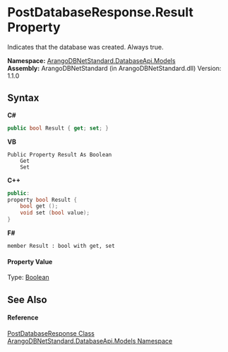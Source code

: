# PostDatabaseResponse.Result Property 
 

Indicates that the database was created. Always true.

**Namespace:**&nbsp;<a href="e5881068-7aa9-3b9e-6254-e9d29145ad7d">ArangoDBNetStandard.DatabaseApi.Models</a><br />**Assembly:**&nbsp;ArangoDBNetStandard (in ArangoDBNetStandard.dll) Version: 1.1.0

## Syntax

**C#**<br />
``` C#
public bool Result { get; set; }
```

**VB**<br />
``` VB
Public Property Result As Boolean
	Get
	Set
```

**C++**<br />
``` C++
public:
property bool Result {
	bool get ();
	void set (bool value);
}
```

**F#**<br />
``` F#
member Result : bool with get, set

```


#### Property Value
Type: <a href="https://docs.microsoft.com/dotnet/api/system.boolean" target="_blank" rel="noopener noreferrer">Boolean</a>

## See Also


#### Reference
<a href="1ec87e21-a89d-4f77-a89d-bda2cd558562">PostDatabaseResponse Class</a><br /><a href="e5881068-7aa9-3b9e-6254-e9d29145ad7d">ArangoDBNetStandard.DatabaseApi.Models Namespace</a><br />